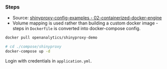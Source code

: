 ### Steps

- Source: [shinyproxy-config-examples - 02-containerized-docker-engine](https://github.com/openanalytics/shinyproxy-config-examples/tree/master/02-containerized-docker-engine)
- Volume mapping is used rather than building a custom docker image - steps in `Dockerfile` is converted into docker-compose config.

```bash
docker pull openanalytics/shinyproxy-demo

# cd ./compose/shinyproxy
docker-compose up -d
```

Login with credentials in `application.yml`.